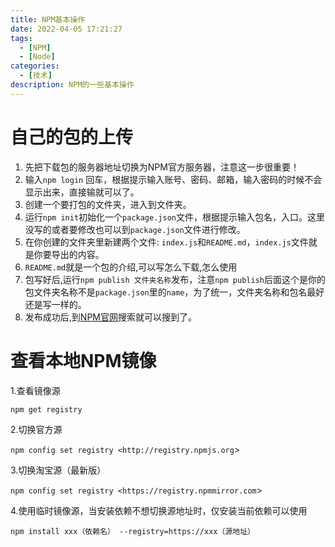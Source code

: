 ```yaml
---
title: NPM基本操作
date: 2022-04-05 17:21:27
tags:
  - [NPM]
  - [Node]
categories:
  - [技术]
description: NPM的一些基本操作
---
```


# 自己的包的上传

1.  先把下载包的服务器地址切换为NPM官方服务器，注意这一步很重要！
2.  输入`npm login` 回车，根据提示输入账号、密码、邮箱，输入密码的时候不会显示出来，直接输就可以了。
3.  创建一个要打包的文件夹，进入到文件夹。
4.  运行`npm init`初始化一个`package.json`文件，根据提示输入包名，入口。这里没写的或者要修改也可以到`package.json`文件进行修改。
5.  在你创建的文件夹里新建两个文件: `index.js`和`README.md`，`index.js`文件就是你要导出的内容。
6.  `README.md`就是一个包的介绍,可以写怎么下载,怎么使用
7.  包写好后,运行`npm publish 文件夹名称`发布，注意`npm publish`后面这个是你的包文件夹名称不是`package.json`里的`name`，为了统一，文件夹名称和包名最好还是写一样的。
8.  发布成功后,到[NPM官网](https://www.npmjs.com/)搜索就可以搜到了。

# 查看本地NPM镜像

1.查看镜像源

`npm get registry`

2.切换官方源

`npm config set registry <http://registry.npmjs.org`>

3.切换淘宝源（最新版）

`npm config set registry <https://registry.npmmirror.com`>

4.使用临时镜像源，当安装依赖不想切换源地址时，仅安装当前依赖可以使用

`npm install xxx（依赖名） --registry=https://xxx（源地址）`

